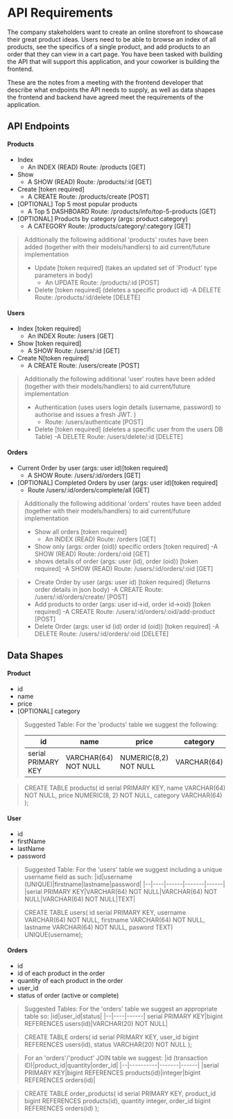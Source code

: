 # API Requirements
The company stakeholders want to create an online storefront to showcase their great product ideas. Users need to be able to browse an index of all products, see the specifics of a single product, and add products to an order that they can view in a cart page. You have been tasked with building the API that will support this application, and your coworker is building the frontend.

These are the notes from a meeting with the frontend developer that describe what endpoints the API needs to supply, as well as data shapes the frontend and backend have agreed meet the requirements of the application. 

## API Endpoints
#### Products
- Index 
    - An INDEX (READ) Route: /products  [GET]
- Show
    - A SHOW (READ) Route: /products/:id  [GET]
- Create [token required]
    - A CREATE Route: /products/create  [POST]
- [OPTIONAL] Top 5 most popular products 
    - A Top 5 DASHBOARD Route: /products/info/top-5-products [GET]
- [OPTIONAL] Products by category (args: product category)
    - A CATEGORY Route: /products/category/:category  [GET]
> Additionally the following additional 'products' routes have been added (together with their models/handlers) to aid current/future implementation
>- Update [token required] (takes an updated set of 'Product' type parameters in body)
>   - An UPDATE Route: /products/:id [POST]
>- Delete [token required] (deletes a specific product id)
>   -A DELETE Route: /products/:id/delete [DELETE]

#### Users
- Index [token required]
    - An INDEX Route: /users  [GET]
- Show [token required]
    - A SHOW Route: /users/:id [GET]
- Create N[token required]
    - A CREATE Route: /users/create  [POST]

> Additionally the following additional 'user' routes have been added (together with their models/handlers) to aid current/future implementation
>- Authentication (uses users login details (username, password) to authorise and issues a fresh JWT. )
>   - Route: /users/authenticate [POST]
>- Delete [token required] (deletes a specific user from the users DB Table)
>   -A DELETE Route: /users/delete/:id [DELETE]

#### Orders
- Current Order by user (args: user id)[token required]
    - A SHOW Route: /users/:id/orders [GET]
- [OPTIONAL] Completed Orders by user (args: user id)[token required]
    - Route /users/:id/orders/complete/all [GET]

>Additionally the following additional 'orders' routes have been added (together with their models/handlers) to aid current/future implementation
>- Show all orders [token required]
>   - An INDEX (READ) Route: /orders  [GET]
>- Show only (args: order (oid)) specific orders [token required]
>   -A SHOW (READ) Route: /orders/:oid  [GET]
>- shows details of order (args: user (id),  order (oid)) [token required]
>   -A SHOW (READ) Route: /users/:id/orders/:oid  [GET]

>- Create Order by user (args: user id) [token required] (Returns order details in json body)
>    -A CREATE Route: /users/:id/orders/create/ [POST]
>- Add products to order (args: user id->id, order id->oid)  [token required]
>   -A CREATE Route: /users/:id/orders/:oid/add-product [POST]
>- Delete Order (args: user id (id) order id (oid))   [token required]
>   -A DELETE Route: /users/:id/orders/:oid [DELETE]


## Data Shapes
#### Product
-  id 
- name
- price
- [OPTIONAL] category

>Suggested Table: 
>For the 'products' table we suggest the following: 
>
>|id|name|price|category|
>|--|----|------|-------|
>|serial PRIMARY KEY|VARCHAR(64) NOT NULL|NUMERIC(8,2) NOT NULL|VARCHAR(64)|

>CREATE TABLE products(
id serial PRIMARY KEY, 
name VARCHAR(64) NOT NULL, 
price NUMERIC(8, 2) NOT NULL, 
category VARCHAR(64)
);

#### User
- id
- firstName
- lastName
- password

>Suggested Table:
>For the 'users' table we suggest including a unique username field as such: 
>|id|username (UNIQUE)|firstname|lastname|password|
>|--|----|------|-------|------|
>|serial PRIMARY KEY|VARCHAR(64) NOT NULL|VARCHAR(64) NOT NULL|VARCHAR(64) NOT NULL|TEXT|

>CREATE TABLE users(
id serial PRIMARY KEY, 
username VARCHAR(64) NOT NULL, 
firstname VARCHAR(64) NOT NULL,
lastname VARCHAR(64) NOT NULL,
pasword TEXT) 
UNIQUE(username);

#### Orders
- id
- id of each product in the order
- quantity of each product in the order
- user_id
- status of order (active or complete)

>Suggested Tables:
>For the 'orders' table we suggest an appropriate table so: 
>|id|user_id|status|
>|--|----|------|
>serial PRIMARY KEY|bigint REFERENCES users(id)|VARCHAR(20) NOT NULL|

>CREATE TABLE orders(
id serial PRIMARY KEY, 
user_id bigint REFERENCES users(id), 
status VARCHAR(20) NOT NULL
);

>For an 'orders'/'product' JOIN table we suggest: 
>|id (transaction ID)|product_id|quantity|order_id|
>|--|----------|-------|------|
>|serial PRIMARY KEY|bigint REFERENCES products(id)|integer|bigint REFERENCES orders(id)|

>CREATE TABLE order_products(
id serial PRIMARY KEY, 
product_id bigint REFERENCES products(id), 
quantity integer,
order_id bigint REFERENCES orders(id)
);
